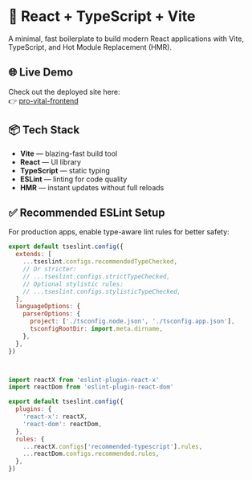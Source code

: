 # 🚀 React + TypeScript + Vite

A minimal, fast boilerplate to build modern React applications with Vite, TypeScript, and Hot Module Replacement (HMR).

## 🌐 Live Demo

Check out the deployed site here:  
👉 [pro-vital-frontend](https://pro-vital-frontend-git-main-pranjalbugged-outs-projects.vercel.app/)

## 📦 Tech Stack

- **Vite** — blazing-fast build tool
- **React** — UI library
- **TypeScript** — static typing
- **ESLint** — linting for code quality
- **HMR** — instant updates without full reloads

## ✅ Recommended ESLint Setup

For production apps, enable type-aware lint rules for better safety:

```js
export default tseslint.config({
  extends: [
    ...tseslint.configs.recommendedTypeChecked,
    // Or stricter:
    // ...tseslint.configs.strictTypeChecked,
    // Optional stylistic rules:
    // ...tseslint.configs.stylisticTypeChecked,
  ],
  languageOptions: {
    parserOptions: {
      project: ['./tsconfig.node.json', './tsconfig.app.json'],
      tsconfigRootDir: import.meta.dirname,
    },
  },
})



import reactX from 'eslint-plugin-react-x'
import reactDom from 'eslint-plugin-react-dom'

export default tseslint.config({
  plugins: {
    'react-x': reactX,
    'react-dom': reactDom,
  },
  rules: {
    ...reactX.configs['recommended-typescript'].rules,
    ...reactDom.configs.recommended.rules,
  },
})

